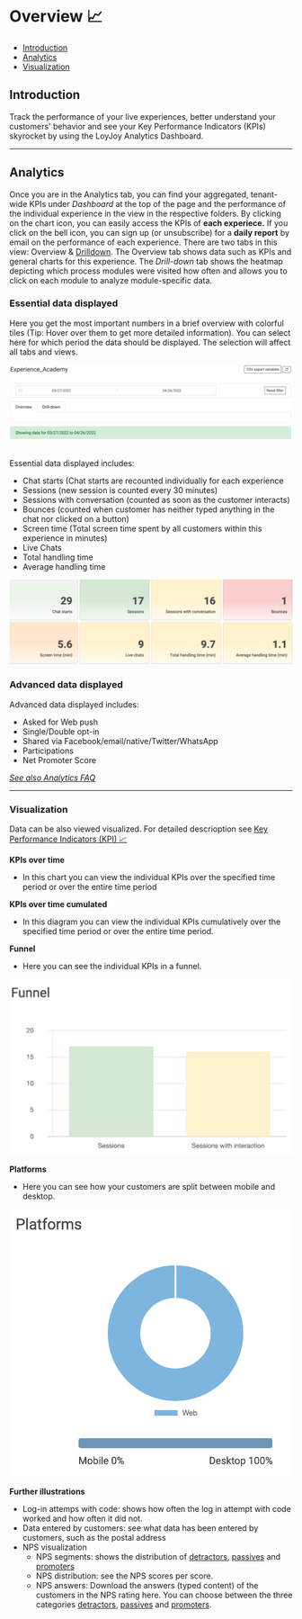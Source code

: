 # Overview 📈

- [Introduction](#introduction)
- [Analytics](#analytics)
- [Visualization](#visualization)

## Introduction
Track the performance of your live experiences, better understand your customers' behavior and see your Key Performance Indicators (KPIs) skyrocket by using the LoyJoy Analytics Dashboard.
________________________

## Analytics

Once you are in the Analytics tab, you can find your aggregated, tenant-wide KPIs under _Dashboard_ at the top of the page and the performance of the individual experience in the view in the respective folders. By clicking on the chart icon, you can easily access the KPIs of **each experiece.** If you click on the bell icon, you can sign up (or unsubscribe) for a **daily report** by email on the performance of each experience. There are two tabs in this view: Overview & [Drilldown](/analytics/drill_down/drill_down.md). The Overview tab shows data such as KPIs and general charts for this experience. The _Drill-down_ tab shows the heatmap depicting which process modules were visited how often and allows you to click on each module to analyze module-specific data.

### Essential data displayed

Here you get the most important numbers in a brief overview with colorful tiles (Tip: Hover over them to get more detailed information).
You can select here for which period the data should be displayed. The selection will affect all tabs and views. 

![Filter](filter.png "Filter")


<br>Essential data displayed includes:</br>

- Chat starts (Chat starts are recounted individually for each experience
- Sessions (new session is counted every 30 minutes)
- Sessions with conversation (counted as soon as the customer interacts)
- Bounces (counted when customer has neither typed anything in the chat nor clicked on a button)
- Screen time (Total screen time spent by all customers within this experience in minutes)
- Live Chats
- Total handling time
- Average handling time

![Tiles](tiles.png "Tiles")


### Advanced data displayed
Advanced data displayed includes:
  -   Asked for Web push
  -   Single/Double opt-in
  -   Shared via Facebook/email/native/Twitter/WhatsApp
  -   Participations
  -   Net Promoter Score

[*See also Analytics FAQ*](/faq/analytics/analytics.md)
________________________

### Visualization
Data can be also viewed visualized. For detailed descrioption see [Key Performance Indicators (KPI) 📈](/analytics/kpi/detailed/detailed.md)

**KPIs over time** 
- In this chart you can view the individual KPIs over the specified time period or over the entire time period

**KPIs over time cumulated**
- In this diagram you can view the individual KPIs cumulatively over the specified time period or over the entire time period.

**Funnel**
- Here you can see the individual KPIs in a funnel.

![Funnel](funnel.png "Funnel")

**Platforms**
- Here you can see how your customers are split between mobile and desktop.

![Platforms](platforms.png "Platforms")

**Further illustrations**
- Log-in attemps with code: shows how often the log in attempt with code worked and how often it did not.
- Data entered by customers: see what data has been entered by customers, such as the postal address
- NPS visualization
   -   NPS segments: shows the distribution of [detractors](#detractors), [passives](#passives) and [promoters](#promoters)
   -   NPS distribution: see the NPS scores per score.
   -   NPS answers: Download the answers (typed content) of the customers in the NPS rating here. You can choose between the three categories [detractors](#detractors), [passives](#passives) and [promoters](#promoters).
